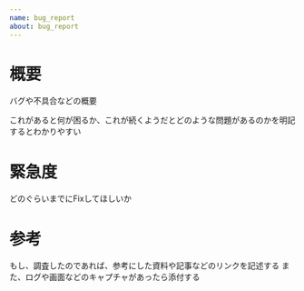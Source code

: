 ```yaml
---
name: bug_report
about: bug_report
---
```


# 概要

バグや不具合などの概要

これがあると何が困るか、これが続くようだとどのような問題があるのかを明記するとわかりやすい

# 緊急度

どのぐらいまでにFixしてほしいか

# 参考

もし、調査したのであれば、参考にした資料や記事などのリンクを記述する
また、ログや画面などのキャプチャがあったら添付する
